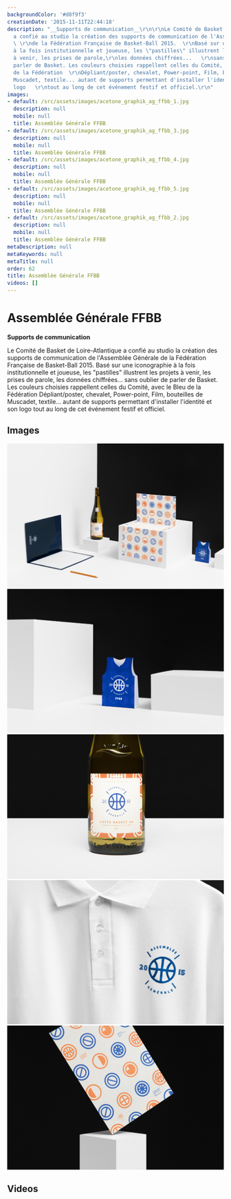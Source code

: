 ```yaml
---
backgroundColor: '#d8f9f3'
creationDate: '2015-11-11T22:44:18'
description: "__Supports de communication__\r\n\r\nLe Comité de Basket de Loire-Atlantique
  a confié au studio la création des supports de communication de l'Assemblée Générale
  \ \r\nde la Fédération Française de Basket-Ball 2015.  \r\nBasé sur une iconographie
  à la fois institutionnelle et joueuse, les \"pastilles\" illustrent les projets
  à venir, les prises de parole,\r\nles données chiffrées...   \r\nsans oublier de
  parler de Basket. Les couleurs choisies rappellent celles du Comité, avec le Bleu
  de la Fédération  \r\nDépliant/poster, chevalet, Power-point, Film, bouteilles de
  Muscadet, textile... autant de supports permettant d'installer l'identité et son
  logo   \r\ntout au long de cet événement festif et officiel.\r\n"
images:
- default: /src/assets/images/acetone_graphik_ag_ffbb_1.jpg
  description: null
  mobile: null
  title: Assemblée Générale FFBB
- default: /src/assets/images/acetone_graphik_ag_ffbb_3.jpg
  description: null
  mobile: null
  title: Assemblée Générale FFBB
- default: /src/assets/images/acetone_graphik_ag_ffbb_4.jpg
  description: null
  mobile: null
  title: Assemblée Générale FFBB
- default: /src/assets/images/acetone_graphik_ag_ffbb_5.jpg
  description: null
  mobile: null
  title: Assemblée Générale FFBB
- default: /src/assets/images/acetone_graphik_ag_ffbb_2.jpg
  description: null
  mobile: null
  title: Assemblée Générale FFBB
metaDescription: null
metaKeywords: null
metaTitle: null
order: 62
title: Assemblée Générale FFBB
videos: []
---
```


# Assemblée Générale FFBB

__Supports de communication__

Le Comité de Basket de Loire-Atlantique a confié au studio la création des supports de communication de l'Assemblée Générale
de la Fédération Française de Basket-Ball 2015.
Basé sur une iconographie à la fois institutionnelle et joueuse, les "pastilles" illustrent les projets à venir, les prises de parole,
les données chiffrées...
sans oublier de parler de Basket. Les couleurs choisies rappellent celles du Comité, avec le Bleu de la Fédération
Dépliant/poster, chevalet, Power-point, Film, bouteilles de Muscadet, textile... autant de supports permettant d'installer l'identité et son logo
tout au long de cet événement festif et officiel.


## Images

![Assemblée Générale FFBB](/src/assets/images/acetone_graphik_ag_ffbb_1.jpg)
![Assemblée Générale FFBB](/src/assets/images/acetone_graphik_ag_ffbb_3.jpg)
![Assemblée Générale FFBB](/src/assets/images/acetone_graphik_ag_ffbb_4.jpg)
![Assemblée Générale FFBB](/src/assets/images/acetone_graphik_ag_ffbb_5.jpg)
![Assemblée Générale FFBB](/src/assets/images/acetone_graphik_ag_ffbb_2.jpg)

## Videos
